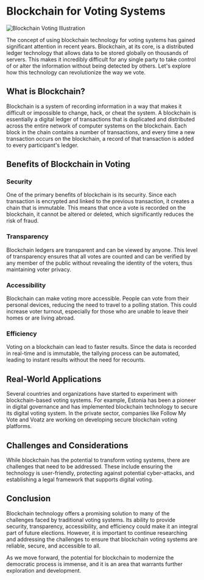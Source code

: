 # Blockchain for Voting Systems

![Blockchain Voting Illustration](Blockchain-for-Voting-Systems.png)

The concept of using blockchain technology for voting systems has gained significant attention in recent years. Blockchain, at its core, is a distributed ledger technology that allows data to be stored globally on thousands of servers. This makes it incredibly difficult for any single party to take control of or alter the information without being detected by others. Let's explore how this technology can revolutionize the way we vote.

## What is Blockchain?

Blockchain is a system of recording information in a way that makes it difficult or impossible to change, hack, or cheat the system. A blockchain is essentially a digital ledger of transactions that is duplicated and distributed across the entire network of computer systems on the blockchain. Each block in the chain contains a number of transactions, and every time a new transaction occurs on the blockchain, a record of that transaction is added to every participant's ledger.

## Benefits of Blockchain in Voting

### Security

One of the primary benefits of blockchain is its security. Since each transaction is encrypted and linked to the previous transaction, it creates a chain that is immutable. This means that once a vote is recorded on the blockchain, it cannot be altered or deleted, which significantly reduces the risk of fraud.

### Transparency

Blockchain ledgers are transparent and can be viewed by anyone. This level of transparency ensures that all votes are counted and can be verified by any member of the public without revealing the identity of the voters, thus maintaining voter privacy.

### Accessibility

Blockchain can make voting more accessible. People can vote from their personal devices, reducing the need to travel to a polling station. This could increase voter turnout, especially for those who are unable to leave their homes or are living abroad.

### Efficiency

Voting on a blockchain can lead to faster results. Since the data is recorded in real-time and is immutable, the tallying process can be automated, leading to instant results without the need for recounts.

## Real-World Applications

Several countries and organizations have started to experiment with blockchain-based voting systems. For example, Estonia has been a pioneer in digital governance and has implemented blockchain technology to secure its digital voting system. In the private sector, companies like Follow My Vote and Voatz are working on developing secure blockchain voting platforms.

## Challenges and Considerations

While blockchain has the potential to transform voting systems, there are challenges that need to be addressed. These include ensuring the technology is user-friendly, protecting against potential cyber-attacks, and establishing a legal framework that supports digital voting.

## Conclusion

Blockchain technology offers a promising solution to many of the challenges faced by traditional voting systems. Its ability to provide security, transparency, accessibility, and efficiency could make it an integral part of future elections. However, it is important to continue researching and addressing the challenges to ensure that blockchain voting systems are reliable, secure, and accessible to all.

As we move forward, the potential for blockchain to modernize the democratic process is immense, and it is an area that warrants further exploration and development.
